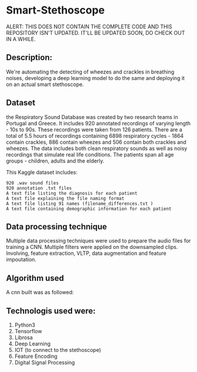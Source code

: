 # Smart-Stethoscope
  ALERT: THIS DOES NOT CONTAIN THE COMPLETE CODE AND THIS REPOSITORY ISN'T UPDATED. IT'LL BE UPDATED SOON, DO CHECK OUT IN A WHILE.
## Description: 
 We're automating the detecting of wheezes and crackles in breathing noises, developing a  deep learning model to do the same and deploying it on an actual
 smart stethoscope. 
## Dataset
  the Respiratory Sound Database was created by two research teams in Portugal and Greece. 
  It includes 920 annotated recordings of varying length - 10s to 90s. 
  These recordings were taken from 126 patients. 
  There are a total of 5.5 hours of recordings containing 6898 respiratory cycles - 1864 contain crackles, 886 contain wheezes and 506 contain both 
  crackles and wheezes. The data includes both clean respiratory sounds as well as noisy recordings that simulate real life conditions. 
  The patients span all age groups - children, adults and the elderly.

  This Kaggle dataset includes:

    920 .wav sound files
    920 annotation .txt files
    A text file listing the diagnosis for each patient
    A text file explaining the file naming format
    A text file listing 91 names (filename_differences.txt )
    A text file containing demographic information for each patient

## Data processing technique
   Multiple data processing techniques were used to prepare the audio files for training a CNN. Multiple filters were applied on the downsampled clips.
   Involving, feature extraction, VLTP, data augmentation and feature impoutation.
   
## Algorithm used
  A cnn built was as followed:
  
## Technologis used were:
  1. Python3
  2. Tensorflow
  3. Librosa
  4. Deep Learning
  5. IOT (to connect to the stethoscope)
  6. Feature Encoding
  7. Digital Signal Processing

